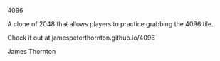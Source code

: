 4096

A clone of 2048 that allows players to practice grabbing the 4096 tile.

Check it out at jamespeterthornton.github.io/4096

James Thornton
